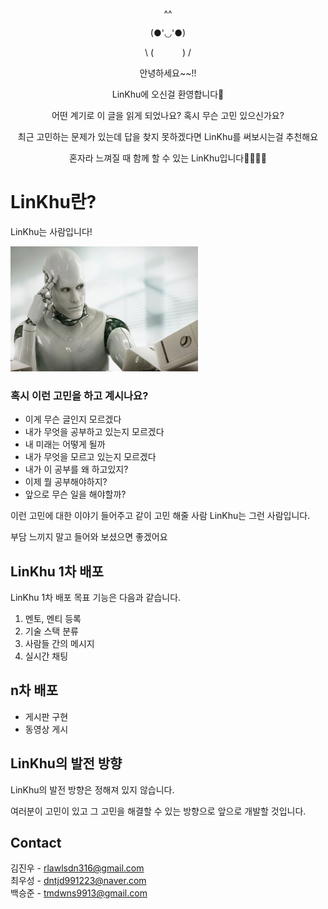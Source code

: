 <div align="center">
^^

   (●'◡'●) 
   
 \ (    ) /
  
  안녕하세요~~!!
  
  LinKhu에 오신걸 환영합니다👋
  
  어떤 계기로 이 글을 읽게 되었나요? 혹시 무슨 고민 있으신가요?
  
  최근 고민하는 문제가 있는데 답을 찾지 못하겠다면 LinKhu를 써보시는걸 추천해요
  
  혼자라 느껴질 때 함께 할 수 있는 LinKhu입니다🧍‍♂️🧍‍♀️
  
  
  
</div>


# LinKhu란?

LinKhu는 사람입니다! 


<img src="./img/AI.jfif" width="300" height="200">



### 혹시 이런 고민을 하고 계시나요?



- 이게 무슨 글인지 모르겠다
- 내가 무엇을 공부하고 있는지 모르겠다
- 내 미래는 어떻게 될까
- 내가 무엇을 모르고 있는지 모르겠다
- 내가 이 공부를 왜 하고있지?
- 이제 뭘 공부해야하지?
- 앞으로 무슨 일을 해야할까?

이런 고민에 대한 이야기 들어주고 같이 고민 해줄 사람 LinKhu는 그런 사람입니다.

부담 느끼지 말고 들어와 보셨으면 좋겠어요

## LinKhu 1차 배포

LinKhu 1차 배포 목표 기능은 다음과 같습니다.

1. 멘토, 멘티 등록
2. 기술 스택 분류
3. 사람들 간의 메시지
4. 실시간 채팅


## n차 배포

- 게시판 구현
- 동영상 게시

## LinKhu의 발전 방향

LinKhu의 발전 방향은 정해져 있지 않습니다.

여러분이 고민이 있고 그 고민을 해결할 수 있는 방향으로 앞으로 개발할 것입니다.

## Contact
김진우 - rlawlsdn316@gmail.com <br>
최우성 - dntjd991223@naver.com <br>
백승준 - tmdwns9913@gmail.com <br>
